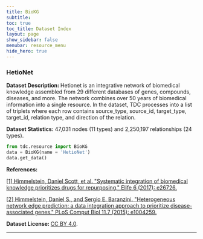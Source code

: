 ```yaml
---
title: BioKG
subtitle: 
toc: true
toc_title: Dataset Index
layout: page
show_sidebar: false
menubar: resource_menu
hide_hero: true
---
```


### HetioNet

<p class='is-size-6'>  <strong> Dataset Description: </strong> Hetionet is an integrative network of biomedical knowledge assembled from 29 different databases of genes, compounds, diseases, and more. The network combines over 50 years of biomedical information into a single resource. In the dataset, TDC processes into a list of triplets where each row contains source_type, source_id, target_type, target_id, relation type, and direction of the relation.</p>

<p class='is-size-6'>  <strong> Dataset Statistics: </strong>  47,031 nodes (11 types) and 2,250,197 relationships (24 types). </p>

``` python
from tdc.resource import BioKG
data = BioKG(name = 'HetioNet')
data.get_data()
```

<p class='is-size-6'>  <strong> References: </strong>  </p>

<a href="https://elifesciences.org/articles/26726">[1] Himmelstein, Daniel Scott, et al. "Systematic integration of biomedical knowledge prioritizes drugs for repurposing." Elife 6 (2017): e26726.
</a> 

<a href="https://journals.plos.org/ploscompbiol/article?id=10.1371/journal.pcbi.1004259"> [2] Himmelstein, Daniel S., and Sergio E. Baranzini. "Heterogeneous network edge prediction: a data integration approach to prioritize disease-associated genes." PLoS Comput Biol 11.7 (2015): e1004259.
</a>

<p class='is-size-6'> <strong> Dataset License: </strong> <a href="https://creativecommons.org/licenses/by/4.0/">CC BY 4.0</a>.</p>

<hr />
